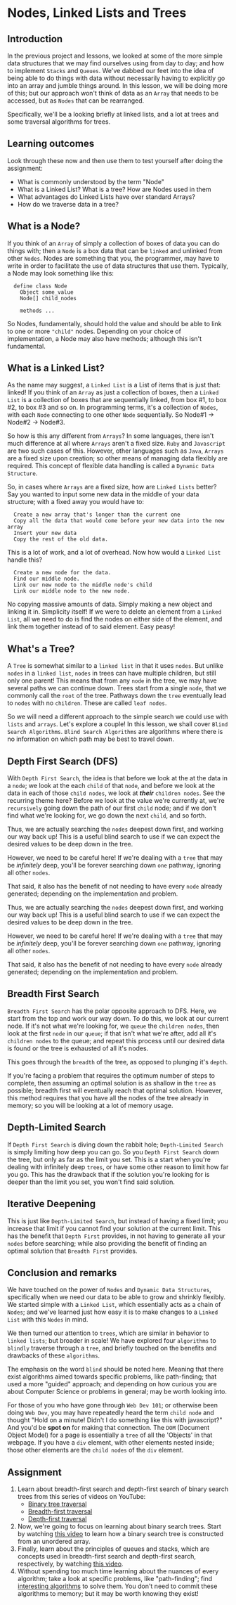 # Nodes, Linked Lists and Trees

## Introduction

In the previous project and lessons, we looked at some of the more simple data structures that we may find ourselves using from day to day; and how to implement `Stacks` and `Queues`. We've dabbed our feet into the idea of being able to do things with data without necessarily having to explicitly go into an array and jumble things around. In this lesson, we will be doing more of this; but our approach won't think of data as an `Array` that needs to be accessed, but as `Nodes` that can be rearranged.

Specifically, we'll be a looking briefly at linked lists, and a lot at trees and some traversal algorithms for trees.

## Learning outcomes

Look through these now and then use them to test yourself after doing the assignment:

* What is commonly understood by the term "Node"
* What is a Linked List? What is a tree? How are Nodes used in them
* What advantages do Linked Lists have over standard Arrays?
* How do we traverse data in a tree?

## What is a Node?

If you think of an `Array` of simply a collection of boxes of data you can do things with; then a `Node` is a box data that can be `linked` and unlinked from other `Nodes`. Nodes are something that you, the programmer, may have to write in order to facilitate the use of data structures that use them. Typically, a Node may look something like this:

```text
  define class Node
    Object some_value    
    Node[] child_nodes

    methods ...
```

So Nodes, fundamentally, should hold the value and should be able to link to one or more `"child"` nodes. Depending on your choice of implementation, a Node may also have methods; although this isn't fundamental.

## What is a Linked List?

As the name may suggest, a `Linked List` is a List of items that is just that: linked! If you think of an `Array` as just a collection of boxes, then a `Linked List` is a collection of boxes that are sequentially linked, from box \#1, to box \#2, to box \#3 and so on. In programming terms, it's a collection of `Nodes`, with each `Node` connecting to one other `Node` sequentially. So Node\#1 -&gt; Node\#2 -&gt; Node\#3.

So how is this any different from `Arrays`? In some languages, there isn't much difference at all where `Arrays` aren't a fixed size. `Ruby` and `Javascript` are two such cases of this. However, other languages such as `Java`, `Arrays` are a fixed size upon creation; so other means of managing data flexibly are required. This concept of flexible data handling is called a `Dynamic Data Structure`.

So, in cases where `Arrays` are a fixed size, how are `Linked Lists` better? Say you wanted to input some new data in the middle of your data structure; with a fixed away you would have to:

```text
  Create a new array that's longer than the current one
  Copy all the data that would come before your new data into the new array
  Insert your new data
  Copy the rest of the old data.
```

This is a lot of work, and a lot of overhead. Now how would a `Linked List` handle this?

```text
  Create a new node for the data.
  Find our middle node.
  Link our new node to the middle node's child
  Link our middle node to the new node.
```

No copying massive amounts of data. Simply making a new object and linking it in. Simplicity itself! If we were to delete an element from a `Linked List`, all we need to do is find the nodes on either side of the element, and link them together instead of to said element. Easy peasy!

## What's a Tree?

A `Tree` is somewhat similar to a `linked list` in that it uses `nodes`. But unlike `nodes` in a `linked list`, `nodes` in trees can have multiple children, but still only one parent! This means that from any `node` in the tree, we may have several paths we can continue down. Trees start from a single `node`, that we commonly call the `root` of the tree. Pathways down the `tree` eventually lead to `nodes` with no `children`. These are called `leaf nodes`.

So we will need a different approach to the simple search we could use with `lists` and `arrays`. Let's explore a couple! In this lesson, we shall cover `Blind Search Algorithms`. `Blind Search Algorithms` are algorithms where there is no information on which path may be best to travel down.

## Depth First Search \(DFS\)

With `Depth First Search`, the idea is that before we look at the at the data in a `node`; we look at the each `child` of that `node`, and before we look at the data in each of those `child nodes`, we look at _**their**_ `children nodes`. See the recurring theme here? Before we look at the value we're currently at, we're `recursively` going down the path of our first `child` node; and if we don't find what we're looking for, we go down the next `child`, and so forth.

Thus, we are actually searching the `nodes` deepest down first, and working our way back up! This is a useful blind search to use if we can expect the desired values to be deep down in the tree.

However, we need to be careful here! If we're dealing with a `tree` that may be _infinitely_ deep, you'll be forever searching down `one` pathway, ignoring all other `nodes`.

That said, it also has the benefit of not needing to have every `node` already generated; depending on the implementation and problem.

Thus, we are actually searching the `nodes` deepest down first, and working our way back up! This is a useful blind search to use if we can expect the desired values to be deep down in the tree.

However, we need to be careful here! If we're dealing with a `tree` that may be _infinitely_ deep, you'll be forever searching down `one` pathway, ignoring all other `nodes`.

That said, it also has the benefit of not needing to have every `node` already generated; depending on the implementation and problem.

## Breadth First Search

`Breadth First Search` has the polar opposite approach to DFS. Here, we start from the top and work our way down. To do this, we look at our current node. If it's not what we're looking for, we `queue` the `children nodes`, then look at the first `node` in our `queue`; if that isn't what we're after, add all it's `children nodes` to the queue; and repeat this process until our desired data is found or the tree is exhausted of all it's nodes.

This goes through the `breadth` of the tree, as opposed to plunging it's `depth`.

If you're facing a problem that requires the optimum number of steps to complete, then assuming an optimal solution is as shallow in the `tree` as possible; breadth first will eventually reach that optimal solution. However, this method requires that you have all the nodes of the tree already in memory; so you will be looking at a lot of memory usage.

## Depth-Limited Search

If `Depth First Search` is diving down the rabbit hole; `Depth-Limited Search` is simply limiting how deep you can go. So you `Depth First Search` down the tree, but only as far as the limit you set. This is a start when you're dealing with infinitely deep `trees`, or have some other reason to limit how far you go. This has the drawback that if the solution you're looking for is deeper than the limit you set, you won't find said solution.

## Iterative Deepening

This is just like `Depth-Limited Search`, but instead of having a fixed limit; you increase that limit if you cannot find your solution at the current limit. This has the benefit that `Depth First` provides, in not having to generate all your `nodes` before searching; while also providing the benefit of finding an optimal solution that `Breadth First` provides.

## Conclusion and remarks

We have touched on the power of `Nodes` and `Dynamic Data Structures`, specifically when we need our data to be able to grow and shrinkly flexibly. We started simple with a `Linked List`, which essentially acts as a chain of `Nodes`; and we've learned just how easy it is to make changes to a `Linked List` with this `Nodes` in mind.

We then turned our attention to `trees`, which are similar in behavior to `linked lists`; but broader in scale! We have explored four `algorithms` to `blindly` traverse through a `tree`, and briefly touched on the benefits and drawbacks of these `algorithms`.

The emphasis on the word `blind` should be noted here. Meaning that there exist algorithms aimed towards specific problems, like path-finding; that used a more "guided" approach; and depending on how curious you are about Computer Science or problems in general; may be worth looking into.

For those of you who have gone through `Web Dev 101`; or otherwise been doing `Web Dev`, you may have repeatedly heard the term `child node` and thought "Hold on a minute! Didn't I do something like this with javascript?" And you'd be **spot on** for making that connection. The `DOM` \(Document Object Model\) for a page is essentially a `tree` of all the 'Objects' in that webpage. If you have a `div` element, with other elements nested inside; those other elements are the `child nodes` of the `div` element.

## Assignment

1. Learn about breadth-first search and depth-first search of binary search trees from this series of videos on YouTube:
   * [Binary tree traversal](https://www.youtube.com/watch?v=9RHO6jU--GU)
   * [Breadth-first traversal](https://www.youtube.com/watch?v=86g8jAQug04)
   * [Depth-first traversal](https://www.youtube.com/watch?v=gm8DUJJhmY4)
2. Now, we're going to focus on learning about binary search trees. Start by watching [this video](https://www.youtube.com/watch?v=FvdPo8PBQtc) to learn how a binary search tree is constructed from an unordered array.
3. Finally, learn about the principles of queues and stacks, which are concepts used in breadth-first search and depth-first search, respectively, by watching [this video](https://www.youtube.com/watch?v=6QS_Cup1YoI).
4. Without spending too much time learning about the nuances of every algorithm; take a look at specific problems, like "path-finding"; find [interesting algorithms](https://en.wikipedia.org/wiki/A*_search_algorithm) to solve them. You don't need to commit these algorithms to memory; but it may be worth knowing they exist!


